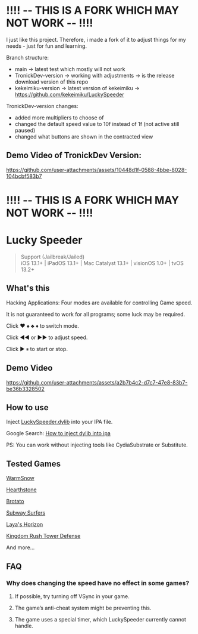 # !!!! -- THIS IS A FORK WHICH MAY NOT WORK -- !!!!

I just like this project. Therefore, i made a fork of it to adjust things for my needs - just for fun and learning.

Branch structure:
 - main -> latest test which mostly will not work 
 - TronickDev-version -> working with adjustments  -> is the release download version of this repo
 - kekeimiku-version -> latest version of kekeimiku -> https://github.com/kekeimiku/LuckySpeeder

TronickDev-version changes:
 - added more multipliers to choose of
 - changed the default speed value to 10f instead of 1f (not active still paused)
 - changed what buttons are shown in the contracted view

## Demo Video of TronickDev Version:
 
https://github.com/user-attachments/assets/10448d1f-0588-4bbe-8028-104bcbf583b7

# !!!! -- THIS IS A FORK WHICH MAY NOT WORK -- !!!!

# Lucky Speeder

> Support (Jailbreak/Jailed)  
> iOS 13.1+ | iPadOS 13.1+ | Mac Catalyst 13.1+ | visionOS 1.0+ | tvOS 13.2+  

## What's this

Hacking Applications: Four modes are available for controlling Game speed.

It is not guaranteed to work for all programs; some luck may be required.

Click ♥️ ♠️ ♣️ ♦️ to switch mode.

Click ◀◀ or ▶▶ to adjust speed.

Click ▶ ⏸ to start or stop.

## Demo Video

https://github.com/user-attachments/assets/a2b7b4c2-d7c7-47e8-83b7-be36b3328502

## How to use

Inject [LuckySpeeder.dylib](https://github.com/kekeimiku/LuckySpeeder/releases) into your IPA file.

Google Search: [How to inject dylib into ipa](https://www.google.com/search?q=How+to+inject+dylib+into+ipa)

PS: You can work without injecting tools like CydiaSubstrate or Substitute.

## Tested Games

[WarmSnow](https://apps.apple.com/us/app/warm-snow/id6447508479)

[Hearthstone](https://apps.apple.com/us/app/hearthstone/id625257520)

[Brotato](https://apps.apple.com/us/app/brotato/id6445884925)

[Subway Surfers](https://apps.apple.com/us/app/subway-surfers/id512939461)

[Laya's Horizon](https://apps.apple.com/us/app/layas-horizon/id1615116545)

[Kingdom Rush Tower Defense](https://apps.apple.com/us/app/kingdom-rush-tower-defense-td/id516378985)

And more...

## FAQ

### Why does changing the speed have no effect in some games?

1. If possible, try turning off VSync in your game.

2. The game’s anti-cheat system might be preventing this.

3. The game uses a special timer, which LuckySpeeder currently cannot handle.
